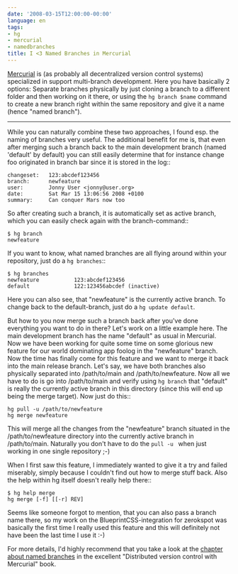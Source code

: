 ```yaml
---
date: '2008-03-15T12:00:00-00:00'
language: en
tags:
- hg
- mercurial
- namedbranches
title: I <3 Named Branches in Mercurial
---
```



[Mercurial](http://www.selenic.com/mercurial/) is (as probably all decentralized version control systems) specialized in support multi-branch development. Here you have basically 2 options: Separate branches physically by just cloning a branch to a different folder and then working on it there, or using the `hg branch $name` command to create a new branch right within the same repository and give it a name (hence "named branch").

-------------------------------

While you can naturally combine these two approaches, I found esp. the naming of branches very useful. The additional benefit for me is, that even after merging such a branch back to the main development branch (named 'default' by default) you can still easily determine that for instance change foo originated in branch bar since it is stored in the log::
    
    changeset:   123:abcdef123456
    branch:      newfeature
    user:        Jonny User <jonny@user.org>
    date:        Sat Mar 15 13:06:56 2008 +0100
    summary:     Can conquer Mars now too
    

So after creating such a branch, it is automatically set as active branch, which you can easily check again with the branch-command::
    
    $ hg branch
    newfeature
    
If you want to know, what named branches are all flying around within your repository, just do a `hg branches`::
    
    $ hg branches
    newfeature           123:abcdef123456
    default              122:123456abcdef (inactive)
    
Here you can also see, that "newfeature" is the currently active branch. To change back to the default-branch, just do a `hg update default`.

But how to you now merge such a branch back after you've done everything you want to do in there? Let's work on a little example here. The main development branch has the name "default" as usual in Mercurial. Now we have been working for quite some time on some glorious new feature for our world dominating app foolog in the "newfeature" branch. Now the time has finally come for this feature and we want to merge it back into the main release branch. Let's say, we have both branches also physically separated into /path/to/main and /path/to/newfeature. Now all we have to do is go into /path/to/main and verify using `hg branch` that "default" is really the currently active branch in this directory (since this will end up being the merge target). Now just do this::
    
    hg pull -u /path/to/newfeature
    hg merge newfeature

This will merge all the changes from the "newfeature" branch situated in the /path/to/newfeature directory into the currently active branch in /path/to/main. Naturally you don't have to do the `pull -u ` when just working in one single repository ;-)

When I first saw this feature, I immediately wanted to give it a try and failed miserably, simply because I couldn't find out how to merge stuff back. Also the help within hg itself doesn't really help there::
    
    $ hg help merge
    hg merge [-f] [[-r] REV]
    
Seems like someone forgot to mention, that you can also pass a branch name there, so my work on the BlueprintCSS-integration for zerokspot was basically the first time I really used this feature and this will definitely not have been the last time I use it :-)

For more details, I'd highly recommend that you take a look at the [chapter about named branches](http://hgbook.red-bean.com/hgbookch8.html#x12-1650008.5) in the excellent "Distributed version control with Mercurial" book.